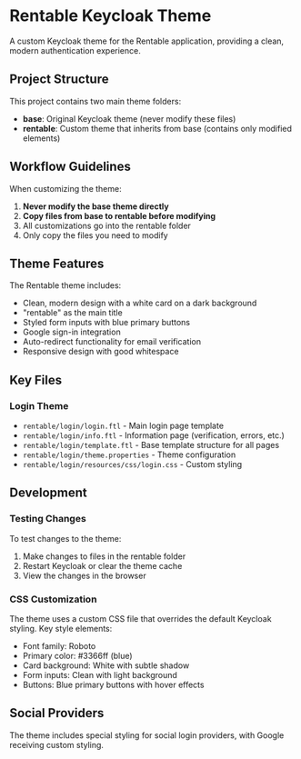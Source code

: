 # Rentable Keycloak Theme

A custom Keycloak theme for the Rentable application, providing a clean, modern authentication experience.

## Project Structure

This project contains two main theme folders:

- **base**: Original Keycloak theme (never modify these files)
- **rentable**: Custom theme that inherits from base (contains only modified elements)

## Workflow Guidelines

When customizing the theme:

1. **Never modify the base theme directly**
2. **Copy files from base to rentable before modifying**
3. All customizations go into the rentable folder
4. Only copy the files you need to modify

## Theme Features

The Rentable theme includes:

- Clean, modern design with a white card on a dark background
- "rentable" as the main title
- Styled form inputs with blue primary buttons
- Google sign-in integration
- Auto-redirect functionality for email verification
- Responsive design with good whitespace

## Key Files

### Login Theme

- `rentable/login/login.ftl` - Main login page template
- `rentable/login/info.ftl` - Information page (verification, errors, etc.)
- `rentable/login/template.ftl` - Base template structure for all pages
- `rentable/login/theme.properties` - Theme configuration
- `rentable/login/resources/css/login.css` - Custom styling

## Development

### Testing Changes

To test changes to the theme:

1. Make changes to files in the rentable folder
2. Restart Keycloak or clear the theme cache
3. View the changes in the browser

### CSS Customization

The theme uses a custom CSS file that overrides the default Keycloak styling. Key style elements:

- Font family: Roboto
- Primary color: #3366ff (blue)
- Card background: White with subtle shadow
- Form inputs: Clean with light background
- Buttons: Blue primary buttons with hover effects

## Social Providers

The theme includes special styling for social login providers, with Google receiving custom styling.
